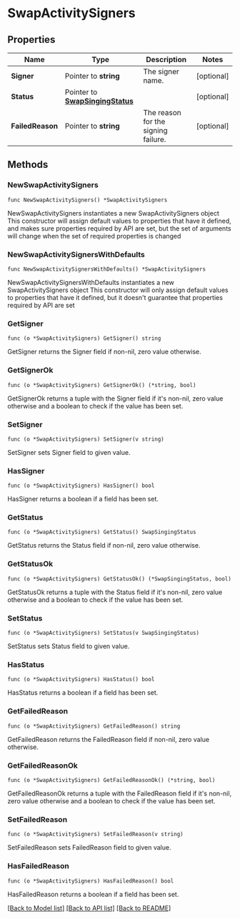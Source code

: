 # SwapActivitySigners

## Properties

Name | Type | Description | Notes
------------ | ------------- | ------------- | -------------
**Signer** | Pointer to **string** | The signer name. | [optional] 
**Status** | Pointer to [**SwapSingingStatus**](SwapSingingStatus.md) |  | [optional] 
**FailedReason** | Pointer to **string** | The reason for the signing failure. | [optional] 

## Methods

### NewSwapActivitySigners

`func NewSwapActivitySigners() *SwapActivitySigners`

NewSwapActivitySigners instantiates a new SwapActivitySigners object
This constructor will assign default values to properties that have it defined,
and makes sure properties required by API are set, but the set of arguments
will change when the set of required properties is changed

### NewSwapActivitySignersWithDefaults

`func NewSwapActivitySignersWithDefaults() *SwapActivitySigners`

NewSwapActivitySignersWithDefaults instantiates a new SwapActivitySigners object
This constructor will only assign default values to properties that have it defined,
but it doesn't guarantee that properties required by API are set

### GetSigner

`func (o *SwapActivitySigners) GetSigner() string`

GetSigner returns the Signer field if non-nil, zero value otherwise.

### GetSignerOk

`func (o *SwapActivitySigners) GetSignerOk() (*string, bool)`

GetSignerOk returns a tuple with the Signer field if it's non-nil, zero value otherwise
and a boolean to check if the value has been set.

### SetSigner

`func (o *SwapActivitySigners) SetSigner(v string)`

SetSigner sets Signer field to given value.

### HasSigner

`func (o *SwapActivitySigners) HasSigner() bool`

HasSigner returns a boolean if a field has been set.

### GetStatus

`func (o *SwapActivitySigners) GetStatus() SwapSingingStatus`

GetStatus returns the Status field if non-nil, zero value otherwise.

### GetStatusOk

`func (o *SwapActivitySigners) GetStatusOk() (*SwapSingingStatus, bool)`

GetStatusOk returns a tuple with the Status field if it's non-nil, zero value otherwise
and a boolean to check if the value has been set.

### SetStatus

`func (o *SwapActivitySigners) SetStatus(v SwapSingingStatus)`

SetStatus sets Status field to given value.

### HasStatus

`func (o *SwapActivitySigners) HasStatus() bool`

HasStatus returns a boolean if a field has been set.

### GetFailedReason

`func (o *SwapActivitySigners) GetFailedReason() string`

GetFailedReason returns the FailedReason field if non-nil, zero value otherwise.

### GetFailedReasonOk

`func (o *SwapActivitySigners) GetFailedReasonOk() (*string, bool)`

GetFailedReasonOk returns a tuple with the FailedReason field if it's non-nil, zero value otherwise
and a boolean to check if the value has been set.

### SetFailedReason

`func (o *SwapActivitySigners) SetFailedReason(v string)`

SetFailedReason sets FailedReason field to given value.

### HasFailedReason

`func (o *SwapActivitySigners) HasFailedReason() bool`

HasFailedReason returns a boolean if a field has been set.


[[Back to Model list]](../README.md#documentation-for-models) [[Back to API list]](../README.md#documentation-for-api-endpoints) [[Back to README]](../README.md)


